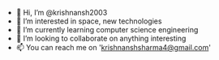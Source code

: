 - 👋 Hi, I’m @krishnansh2003
- 👀 I’m interested in space, new technologies
- 🌱 I’m currently learning computer science engineering
- 💞️ I’m looking to collaborate on anything interesting
- 📫 You can reach me on 'krishnanshsharma4@gmail.com'

<!---
krishnansh2003/krishnansh2003 is a ✨ special ✨ repository because its `README.md` (this file) appears on your GitHub profile.
You can click the Preview link to take a look at your changes.
--->
